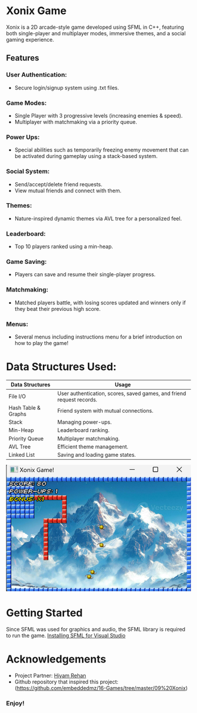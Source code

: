 # Xonix Game
Xonix is a 2D arcade-style game developed using SFML in C++, featuring both single-player and multiplayer modes, immersive themes, and a social gaming experience.
## Features
### User Authentication: 
- Secure login/signup system using .txt files.
### Game Modes:
- Single Player with 3 progressive levels (increasing enemies & speed).
- Multiplayer with matchmaking via a priority queue.
### Power Ups:
- Special abilities such as temporarily freezing enemy movement that can be activated during gameplay using a stack-based system.
### Social System:
- Send/accept/delete friend requests.
- View mutual friends and connect with them.
### Themes:
- Nature-inspired dynamic themes via AVL tree for a personalized feel.
### Leaderboard:
- Top 10 players ranked using a min-heap.
### Game Saving:
- Players can save and resume their single-player progress.
### Matchmaking:
- Matched players battle, with losing scores updated and winners only if they beat their previous high score.
### Menus:
- Several menus including instructions menu for a brief introduction on how to play the game!
# Data Structures Used:
|Data Structures| Usage |
|---| --- |
|File I/O| User authentication, scores, saved games, and friend request records.|
|Hash Table & Graphs| Friend system with mutual connections.|
|Stack| Managing power-ups.|
|Min-Heap| Leaderboard ranking.|
|Priority Queue| Multiplayer matchmaking.|
|AVL Tree| Efficient theme management.|
|Linked List| Saving and loading game states.|

![Game UI](https://github.com/ImamaSarwar/Xonix-Game/raw/d0da928de7df3a22db63fd1f94bb710570004719/images/Game%20UI.png)
# Getting Started
Since SFML was used for graphics and audio, the SFML library is required to run the game. [Installing SFML for Visual Studio](https://www.youtube.com/watch?v=lFzpkvrscs4)
# Acknowledgements
- Project Partner: [Hiyam Rehan](https://github.com/hiyamrehan)
- Github repository that inspired this project: (https://github.com/embeddedmz/16-Games/tree/master/09%20Xonix)
### Enjoy!
